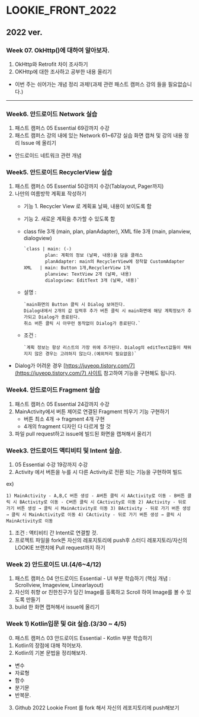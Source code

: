 # LOOKIE_FRONT_2022
## **2022 ver.**

### **Week 07. OkHttp()에 대하여 알아보자.**

1. OkHttp와 Retrofit 차이 조사하기
2. OKHttp에 대한 조사하고 공부한 내용 올리기
- 이번 주는 쉬어가는 개념 정리 과제!(과제 관련 패스트 캠퍼스 강의 들을 필요없습니다.)

---

### **Week6. 안드로이드 Network 실습**

1. 패스트 캠퍼스 05 Essential 69강까지 수강
2. 패스트 캠퍼스 강의 내에 있는 Network 61~67강 실습 화면 캡쳐 및 강의 내용 정리 Issue 에 올리기
- 안드로이드 네트워크 관련 개념

### **Week5. 안드로이드 RecyclerView 실습**

1. 패스트 캠퍼스 05 Essential 50강까지 수강(Tablayout, Pager까지)
2. 나만의 여름방학 계획표 작성하기
    - 기능 1. Recycler View 로 계획표 날짜, 내용이 보이도록 함
    - 기능 2. 새로운 계획을 추가할 수 있도록 함
    - class file 3개 (main, plan, planAdapter), XML file 3개 (main, planview, dialogview)
        
          `class | main: (-)
                  plan: 계획의 정보 (날짜, 내용)을 담을 클래스
                  planAdapter: main의 RecyclerView에 장착할 CustomAdapter
          XML   | main: Button 1개,RecyclerView 1개
                  planview: TextView 2개 (날짜, 내용)
                  dialogview: EditText 3개 (날짜, 내용)`
        
    - 설명 :
        
          `main화면의 Button 클릭 시 Dialog 보여진다.
          Dialog내에서 2개의 값 입력후 추가 버튼 클릭 시 main화면에 해당 계획정보가 추가되고 Dialog가 종료된다.
          취소 버튼 클릭 시 아무런 동작없이 Dialog가 종료된다.`
        
    - 조건 :
        
          `계획 정보는 항상 리스트의 가장 위에 추가된다. Dialog의 editText값들이 채워지지 않은 경우는 고려하지 않는다.(예외처리 필요없음)`
        
- Dialog가 어려운 경우 [https://juyeop.tistory.com/7](https://juyeop.tistory.com/7) 사이트 참고하여 기능을 구현해도 됩니다.

### **Week4. 안드로이드 Fragment 실습**

1. 패스트 캠퍼스 05 Essential 24강까지 수강
2. MainActivity에서 버튼 제어로 연결된 Fragment 띄우기 기능 구현하기
    - 버튼 최소 4개 → fragment 4개 구현
    - 4개의 fragment 디자인 다 다르게 할 것
3. 파일 pull request하고 issue에 빌드된 화면을 캡쳐해서 올리기

### **Week3. 안드로이드 액티비티 및 Intent 실습.**

1. 05 Essential 수강 19강까지 수강
2. Activity 에서 버튼을 누를 시 다른 Activity로 전환 되는 기능을 구현하여 빌드

ex)

`1) MainActivity - A,B,C 버튼 생성
    - A버튼 클릭 시 AActivity로 이동
    - B버튼 클릭 시 BActivity로 이동
    - C버튼 클릭 시 CActivity로 이동
2) AActivity - 뒤로 가기 버튼 생성 → 클릭 시 MainActivity로 이동
3) BActivity - 뒤로 가기 버튼 생성 → 클릭 시 MainActivity로 이동
4) CActivity - 뒤로 가기 버튼 생성 → 클릭 시 MainActivity로 이동`

1. 조건 : 액티비티 간 Intent로 연결할 것.
2. 프로젝트 파일을 fork뜬 자신의 레포지토리에 push후 스터디 레포지토리/자신의 LOOKIE 브랜치에 Pull request까지 하기

### **Week 2) 안드로이드 UI.(4/6~4/12)**

1. 패스트 캠퍼스 04 안드로이드 Essential - UI 부분 학습하기 (핵심 개념 : Scrollview, Imageview, Linearlayout)
2. 자신의 취향 or 친한친구가 담긴 Image를 등록하고 Scroll 하여 Image를 볼 수 있도록 만들기
3. build 한 화면 캡쳐해서 issue에 올리기

### **Week 1) Kotlin입문 및 Git 실습.(3/30 ~ 4/5)**
0. 패스트 캠퍼스 03 안드로이드 Essential - Kotlin 부분 학습하기
1. Kotlin의 장점에 대해 적어보자.
2. Kotlin의 기본 문법을 정리해보자.
- 변수
- 자료형
- 함수
- 분기문
- 반복문. 
3. Github 2022 Lookie Front 를 fork 해서 자신의 레포지토리에 push해보기
